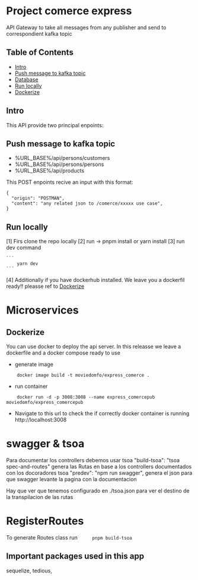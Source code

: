 # Project comerce express

API Gateway to take all messages from any publisher and send to correspondient kafka topic

## Table of Contents

- [Intro](#Intro)
- [Push message to kafka topic ](#Push-message-to-kafka-topic)
- [Database](#mongodb-hosted)
- [Run locally](#Run-locally)
- [Dockerize](#Dockerize)

## Intro

This API provide two principal enpoints:

## Push message to kafka topic

- %URL_BASE%/api/persons/customers
- %URL_BASE%/api/persons/persons
- %URL_BASE%/api/products

This POST enpoints recive an input with this format:

```
{
  "origin": "POSTMAN",
  "content": "any related json to /comerce/xxxxx use case",
}

```

## Run locally

[1] Firs clone the repo locally
[2] run -> pnpm install or yarn install
[3] run dev command

    ```
        yarn dev
    ```

[4] Additionally if you have dockerhub installed. We leave you a dockerfil ready!!
pleasse ref to [Dockerize](#Dockerize)

# Microservices

## Dockerize

You can use docker to deploy the api server. In this releasse we leave a dockerfile and a docker compose ready to use

- generate image

```
    docker image build -t moviedomfo/express_comerce .
```

- run container

```
    docker run -d -p 3008:3008 --name express_comercepub moviedomfo/express_comercepub
```

- Navigate to this url to check the if correctly docker container is running
  http://localhost:3008

# swagger & tsoa

Para documentar los controllers debemos usar tsoa
"build-tsoa": "tsoa spec-and-routes" genera las Rutas en base a los controllers documentados con los docoradores tsoa
"predev": "npm run swagger", genera el json para que swagger levante la pagina con la documentacion

Hay que ver que tenemos configurado en ./tsoa.json para ver el destino de la transpilacion de las rutas

# RegisterRoutes

To generate Routes class run
`      pnpm build-tsoa  
 `

## Important packages used in this app

sequelize, tedious,
